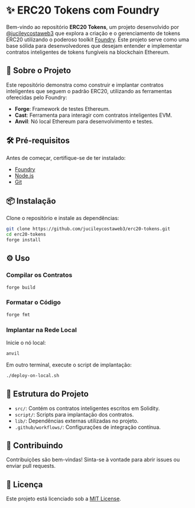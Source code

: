 
# ✨ ERC20 Tokens com Foundry

Bem-vindo ao repositório **ERC20 Tokens**, um projeto desenvolvido por [@jucileycostaweb3](https://github.com/jucileycostaweb3) que explora a criação e o gerenciamento de tokens ERC20 utilizando o poderoso toolkit [Foundry](https://book.getfoundry.sh/). Este projeto serve como uma base sólida para desenvolvedores que desejam entender e implementar contratos inteligentes de tokens fungíveis na blockchain Ethereum.

## 🚀 Sobre o Projeto

Este repositório demonstra como construir e implantar contratos inteligentes que seguem o padrão ERC20, utilizando as ferramentas oferecidas pelo Foundry:

- **Forge**: Framework de testes Ethereum.
- **Cast**: Ferramenta para interagir com contratos inteligentes EVM.
- **Anvil**: Nó local Ethereum para desenvolvimento e testes.

## 🛠️ Pré-requisitos

Antes de começar, certifique-se de ter instalado:

- [Foundry](https://book.getfoundry.sh/getting-started/installation)  
- [Node.js](https://nodejs.org/)  
- [Git](https://git-scm.com/)

## 📦 Instalação

Clone o repositório e instale as dependências:

```bash
git clone https://github.com/jucileycostaweb3/erc20-tokens.git
cd erc20-tokens
forge install
```

## ⚙️ Uso

### Compilar os Contratos

```bash
forge build
```

### Formatar o Código

```bash
forge fmt
```

### Implantar na Rede Local

Inicie o nó local:

```bash
anvil
```

Em outro terminal, execute o script de implantação:

```bash
./deploy-on-local.sh
```

## 📁 Estrutura do Projeto

- `src/`: Contém os contratos inteligentes escritos em Solidity.
- `script/`: Scripts para implantação dos contratos.
- `lib/`: Dependências externas utilizadas no projeto.
- `.github/workflows/`: Configurações de integração contínua.

## 🤝 Contribuindo

Contribuições são bem-vindas! Sinta-se à vontade para abrir issues ou enviar pull requests.

## 📄 Licença

Este projeto está licenciado sob a [MIT License](LICENSE).
